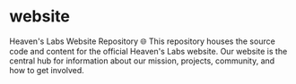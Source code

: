 # website
Heaven's Labs Website Repository 🌐 This repository houses the source code and content for the official Heaven's Labs website. Our website is the central hub for information about our mission, projects, community, and how to get involved.

